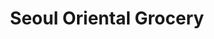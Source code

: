 ---
title: "Seoul Oriental Grocery"
url: /colorado-springs/seoul-oriental-grocery/
shop: Lebensmittel
---